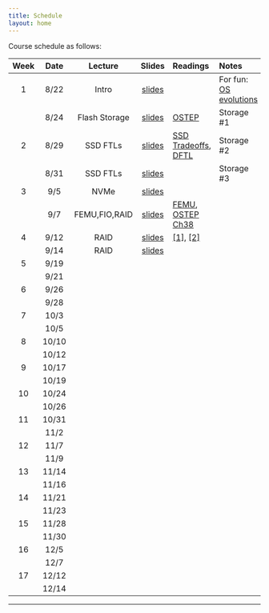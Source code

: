 ```yaml
---
title: Schedule
layout: home
---
```



Course schedule as follows:

| **Week** | **Date** | **Lecture**   | **Slides**                                                                                   | **Readings**                                                                                                                                                          | **Notes**
| :--:     | :--:     | :--:          | :--:                                                                                         | :----------                                                                                                                                                           | :---
| 1        | 8/22     | Intro         | [slides](https://drive.google.com/file/d/1QqzvsYbwKKn0X9Gl4YQRWBnnbM91CLcH/view?usp=sharing) |                                                                                                                                                                       | For fun: [OS evolutions](https://people.cs.rutgers.edu/~pxk/416/notes/01-intro.html) | Course logistics and OS introduction
|          | 8/24     | Flash Storage | [slides](https://drive.google.com/file/d/1ZrqC1K8YXPuv-cY6WaSnlnFhDHH4jYM8/view?usp=sharing) | [OSTEP](https://pages.cs.wisc.edu/~remzi/OSTEP/file-ssd.pdf)                                                                                                          | Storage #1
| 2        | 8/29     | SSD FTLs      | [slides](https://drive.google.com/file/d/1FrDJ8fXTDoE2m4kV8xt1Y1_LkOTVpIW0/view?usp=sharing) | [SSD Tradeoffs](https://www.usenix.org/legacy/event/usenix08/tech/full_papers/agrawal/agrawal.pdf), [DFTL](https://www.cse.psu.edu/~buu1/papers/ps/dftl-asplos09.pdf) | Storage #2
|          | 8/31     | SSD FTLs      | [slides](https://drive.google.com/file/d/1QyQGA3rd0LU7ft6aqYGv_lwE54Yyeo4Z/view?usp=sharing) |                                                                                                                                                                       | Storage #3
| 3        | 9/5      | NVMe          | [slides](https://drive.google.com/file/d/1zNyqe5iD2fZrK4qhV77ppeWM2-BwBbBL/view?usp=sharing) |
|          | 9/7      | FEMU,FIO,RAID | [slides](https://drive.google.com/file/d/1JrZqW1U3zrP36nItTUZlFpa3tE9KwD6F/view?usp=sharing) | [FEMU](https://www.usenix.org/system/files/conference/fast18/fast18-li.pdf), [OSTEP Ch38](https://pages.cs.wisc.edu/~remzi/OSTEP/file-raid.pdf)
| 4        | 9/12     | RAID          | [slides](https://drive.google.com/file/d/1jEOsiwkHIym7ANitTKQK1VjmKCw95Vmx/view?usp=sharing)  | [[1]](https://www.cs.cmu.edu/~garth/RAIDpaper/Patterson88.pdf), [[2]](https://www.usenix.org/system/files/conference/fast16/fast16-papers-schroeder.pdf)
|          | 9/14     | RAID          | [slides](https://drive.google.com/file/d/1PkHxLe7L7_BmjnTPSoLWxz3bW-SEz3t4/view?usp=sharing)
| 5        | 9/19     |               |
|          | 9/21     |               |
| 6        | 9/26     |               |
|          | 9/28     |               |
| 7        | 10/3     |               |
|          | 10/5     |               |
| 8        | 10/10    |               |
|          | 10/12    |               |
| 9        | 10/17    |               |
|          | 10/19    |               |
| 10       | 10/24    |               |
|          | 10/26    |               |
| 11       | 10/31    |               |
|          | 11/2     |               |
| 12       | 11/7     |               |
|          | 11/9     |               |
| 13       | 11/14    |               |
|          | 11/16    |               |
| 14       | 11/21    |               |
|          | 11/23    |               |
| 15       | 11/28    |               |
|          | 11/30    |               |
| 16       | 12/5     |               |
|          | 12/7     |               |
| 17       | 12/12    |               |
|          | 12/14    |               |


----

